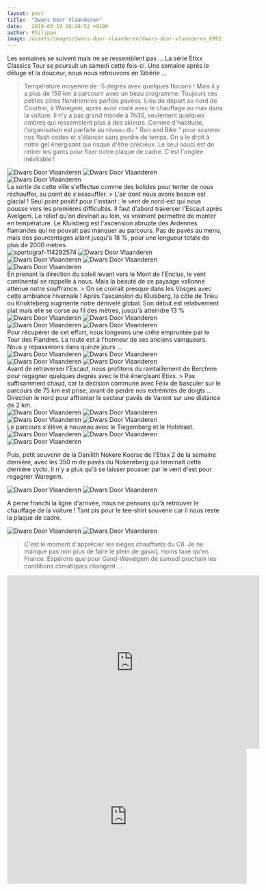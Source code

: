 ```yaml
---
layout: post
title:  "Dwars Door Vlaanderen"
date:   2018-03-19 20:28:52 +0100
author: Philippe
image: /assets/images/dwars-door-vlaanderen/dwars-door-vlaanderen_6992.jpg
---
```

Les semaines se suivent mais ne se ressemblent pas ...
La série Etixx Classics Tour se poursuit un samedi cette fois-ci.
Une semaine après le déluge et la douceur, nous nous retrouvons en Sibérie ...

> Température moyenne de -5 degrés avec quelques flocons !
Mais il y a plus de 150 km à parcourir avec un beau programme.
Toujours ces petites côtes flandriennes parfois pavées.
Lieu de départ au nord de Courtrai, à Waregem, après avoir roulé avec le chauffage au max dans la voiture.
Il n'y a pas grand monde à 7h30, seulement quelques ombres qui ressemblent plus à des skieurs.
Comme d'habitude, l'organisation est parfaite au niveau du " Run and Bike " pour scanner nos flash codes et s'élancer sans perdre de temps.
On a le droit à notre gel énergisant qui risque d'être précieux.
Le seul souci est de retirer les gants pour fixer notre plaque de cadre.
> C'est l'onglée inévitable !
<div class="gallery-box">
  <div class="gallery">
<img src="/assets/images/dwars-door-vlaanderen/dwars-door-vlaanderen_6949.jpg" title="En direction du relief ..." alt="Dwars Door Vlaanderen" >
<img src="/assets/images/dwars-door-vlaanderen/dwars-door-vlaanderen_6962.jpg" title="Team Novo Nordisk" alt="Dwars Door Vlaanderen" >
<img src="/assets/images/dwars-door-vlaanderen/dwars-door-vlaanderen_6964.jpg" title="Renversant !" alt="Dwars Door Vlaanderen" >
</div>
</div>
La sortie de cette ville s'effectue comme des bolides pour tenter de nous réchauffer, au point de s'essouffler.
> L'air dont nous avons besoin est glacial !
Seul point positif pour l'instant : le vent de nord-est qui nous pousse vers les premières difficultés.
Il faut d'abord traverser l'Escaut après Avelgem.
Le relief qu'on devinait au loin, va vraiment permettre de monter en température.
Le Kluisberg est l'ascension abrupte des Ardennes flamandes qui ne pouvait pas manquer au parcours.
Pas de pavés au menu, mais des pourcentages allant jusqu'à 18 %, pour une longueur totale de plus de 2000 mètres.
<div class="gallery-box">
  <div class="gallery">
<img src="/assets/images/dwars-door-vlaanderen/dwars-door-vlaanderen_6985.jpg" title="" alt="sportograf-114292574" >
<img src="/assets/images/dwars-door-vlaanderen/dwars-door-vlaanderen_6986.jpg" title="" alt="Dwars Door Vlaanderen" >
<img src="/assets/images/dwars-door-vlaanderen/dwars-door-vlaanderen_6987.jpg" title="" alt="Dwars Door Vlaanderen" >
<img src="/assets/images/dwars-door-vlaanderen/dwars-door-vlaanderen_6992.jpg" title="" alt="Dwars Door Vlaanderen" >
<img src="/assets/images/dwars-door-vlaanderen/dwars-door-vlaanderen_6993.jpg" title="" alt="Dwars Door Vlaanderen" >
</div>
</div>
En prenant la direction du soleil levant vers le Mont de l'Enclus, le vent continental se rappelle à nous.
Mais la beauté de ce paysage vallonné atténue notre souffrance.
> On se croirait presque dans les Vosges avec cette ambiance hivernale !
Après l'ascension du Kluisberg, la côte de Trieu ou Knokteberg augmente notre dénivelé global.
Son début est relativement plat mais elle se corse au fil des mètres, jusqu'à atteindre 13 %
<div class="gallery-box">
  <div class="gallery">
<img src="/assets/images/dwars-door-vlaanderen/dwars-door-vlaanderen_6938.jpg" title=""Poids lourds flamands" distancés" alt="Dwars Door Vlaanderen" >
<img src="/assets/images/dwars-door-vlaanderen/dwars-door-vlaanderen_6939.jpg" title="Plus de 10 %" alt="Dwars Door Vlaanderen" >
<img src="/assets/images/dwars-door-vlaanderen/dwars-door-vlaanderen_6943.jpg" title="Relativement plat ..." alt="Dwars Door Vlaanderen" >
<img src="/assets/images/dwars-door-vlaanderen/dwars-door-vlaanderen_6947.jpg" title="Côte de Trieu" alt="Dwars Door Vlaanderen" >
</div>
</div>
Pour récupérer de cet effort, nous longeons une crête empruntée par le Tour des Flandres.
La route est à l'honneur de ses anciens vainqueurs.
Nous y repasserons dans quinze jours ...
<div class="gallery-box">
  <div class="gallery">
<img src="/assets/images/dwars-door-vlaanderen/dwars-door-vlaanderen_6933.jpg" title="Route de crête" alt="Dwars Door Vlaanderen" >
<img src="/assets/images/dwars-door-vlaanderen/dwars-door-vlaanderen_6935.jpg" title="Année d'un certain Félix" alt="Dwars Door Vlaanderen" >
<img src="/assets/images/dwars-door-vlaanderen/dwars-door-vlaanderen_6936.jpg" title="Installations du Tour des Flandres" alt="Dwars Door Vlaanderen" >
<img src="/assets/images/dwars-door-vlaanderen/dwars-door-vlaanderen_6958.jpg" title="Vainqueur en 1952" alt="Dwars Door Vlaanderen" >
</div>
</div>
Avant de retraverser l'Escaut, nous profitons du ravitaillement de Berchem pour regagner quelques degrés avec le thé énergisant Etixx.
> Pas suffisamment chaud, car la décision commune avec Félix de basculer sur le parcours   de 75 km est prise, avant de perdre nos extrémités de doigts ...
Direction le nord pour affronter le secteur pavés de Varent sur une distance de 2 km.
<div class="gallery-box">
  <div class="gallery">
<img src="/assets/images/dwars-door-vlaanderen/dwars-door-vlaanderen_6932.jpg" title="Ravito glacial !" alt="Dwars Door Vlaanderen" >
<img src="/assets/images/dwars-door-vlaanderen/dwars-door-vlaanderen_6960.jpg" title="... des pavés !" alt="Dwars Door Vlaanderen" >
<img src="/assets/images/dwars-door-vlaanderen/dwars-door-vlaanderen_6961.jpg" title="Toujours ..." alt="Dwars Door Vlaanderen" >
<img src="/assets/images/dwars-door-vlaanderen/dwars-door-vlaanderen_6990.jpg" title="" alt="Dwars Door Vlaanderen" >
</div>
</div>
Le parcours s'élève à nouveau avec le Tiegemberg et le Holstraat.
<div class="gallery-box">
  <div class="gallery">
<img src="/assets/images/dwars-door-vlaanderen/dwars-door-vlaanderen_6930.jpg" title="en danseuse" alt="Dwars Door Vlaanderen" >
<img src="/assets/images/dwars-door-vlaanderen/dwars-door-vlaanderen_6931.jpg" title="Encore une ..." alt="Dwars Door Vlaanderen" >
<img src="/assets/images/dwars-door-vlaanderen/dwars-door-vlaanderen_6959.jpg" title="" alt="Dwars Door Vlaanderen" >
</div>
</div>

Puis, petit souvenir de la Danilith Nokere Koerse de l'Etixx 2 de la semaine dernière, avec les 350 m de pavés du Nokereberg qui terminait cette dernière cyclo.
Il n'y a plus qu'à se laisser pousser par le vent d'est pour regagner Waregem.
<div class="gallery-box">
  <div class="gallery">
<img src="/assets/images/dwars-door-vlaanderen/dwars-door-vlaanderen_6963.jpg" title="" alt="Dwars Door Vlaanderen" >
<img src="/assets/images/dwars-door-vlaanderen/dwars-door-vlaanderen_6989.jpg" title="" alt="Dwars Door Vlaanderen" >
</div>
</div>

A peine franchi la ligne d'arrivée, nous ne pensons qu'à retrouver le chauffage de la voiture !
Tant pis pour le tee-shirt souvenir car il nous reste la plaque de cadre.
<div class="gallery-box">
  <div class="gallery">
<img src="/assets/images/dwars-door-vlaanderen/dwars-door-vlaanderen_6965.jpg" title="Vélo au chaud ! 5-3=2" alt="Dwars Door Vlaanderen" >
<img src="/assets/images/dwars-door-vlaanderen/dwars-door-vlaanderen_6984.jpg" title="Waregem" alt="Dwars Door Vlaanderen" >
</div>
</div>

> C'est le moment d'apprécier les sièges chauffants du C8.
Je ne manque pas non plus de faire le plein de gasoil, moins taxé qu'en France.
Espérons que pour Gand-Wevelgem de samedi prochain les conditions climatiques changent ...

<center><iframe src="https://www.strava.com/activities/1457024787/embed/bad673967520d4e486a172d364e55d9f00dcdefb" width="590" height="405" frameborder="0" scrolling="no" data-mce-fragment="1"></iframe></center><center>
<iframe src="https://www.youtube.com/embed/uULadM7Va8U" width="560" height="315" frameborder="0" allowfullscreen="allowfullscreen" data-mce-fragment="1"></iframe></center>